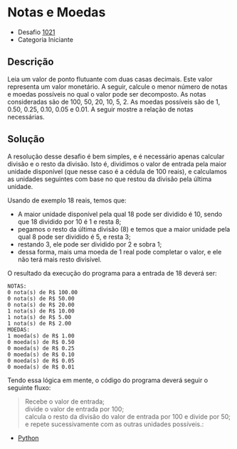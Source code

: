 # Notas e Moedas

* Desafio [1021](https://judge.beecrowd.com/pt/problems/view/1021)
* Categoria Iniciante

## Descrição

Leia um valor de ponto flutuante com duas casas decimais. Este valor representa um valor monetário. A seguir, calcule o menor número de notas e moedas possíveis no qual o valor pode ser decomposto. As notas consideradas são de 100, 50, 20, 10, 5, 2. As moedas possíveis são de 1, 0.50, 0.25, 0.10, 0.05 e 0.01. A seguir mostre a relação de notas necessárias.

## Solução

A resolução desse desafio é bem simples, e é necessário apenas calcular divisão e o resto da divisão. Isto é, dividimos o valor de entrada pela maior unidade disponível (que nesse caso é a cédula de 100 reais), e calculamos as unidades seguintes com base no que restou da divisão pela última unidade.

Usando de exemplo 18 reais, temos que:

* A maior unidade disponível pela qual 18 pode ser dividido é 10, sendo que 18 dividido por 10 é 1 e resta 8;
* pegamos o resto da última divisão (8) e temos que a maior unidade pela qual 8 pode ser dividido é 5, e resta 3;
* restando 3, ele pode ser dividido por 2 e sobra 1;
* dessa forma, mais uma moeda de 1 real pode completar o valor, e ele não terá mais resto divisível.

O resultado da execução do programa para a entrada de 18 deverá ser:

```
NOTAS:
0 nota(s) de R$ 100.00
0 nota(s) de R$ 50.00
0 nota(s) de R$ 20.00
1 nota(s) de R$ 10.00
1 nota(s) de R$ 5.00
1 nota(s) de R$ 2.00
MOEDAS:
1 moeda(s) de R$ 1.00
0 moeda(s) de R$ 0.50
0 moeda(s) de R$ 0.25
0 moeda(s) de R$ 0.10
0 moeda(s) de R$ 0.05
0 moeda(s) de R$ 0.01
```

Tendo essa lógica em mente, o código do programa deverá seguir o seguinte fluxo:

> Recebe o valor de entrada;<br>
> divide o valor de entrada por 100;<br>
> calcula o resto da divisão do valor de entrada por 100 e divide por 50;<br>
> e repete sucessivamente com as outras unidades possíveis.:


* [Python](main.py)
